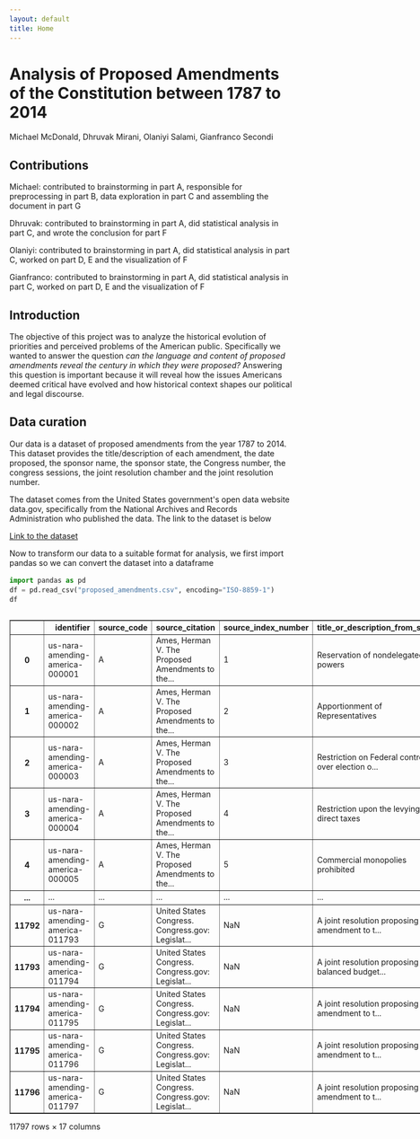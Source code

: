 ```yaml
---
layout: default
title: Home
---
```


# Analysis of Proposed Amendments of the Constitution between 1787 to 2014
Michael McDonald, Dhruvak Mirani, Olaniyi Salami, Gianfranco Secondi


## Contributions
Michael: contributed to brainstorming in part A, responsible for preprocessing in part B, data exploration in part C and assembling the document in part G

Dhruvak: contributed to brainstorming in part A, did statistical analysis in part C, and wrote the conclusion for part F

Olaniyi: contributed to brainstorming in part A, did statistical analysis in part C, worked on part D, E and the visualization of F

Gianfranco: contributed to brainstorming in part A, did statistical analysis in part C, worked on part D, E and the visualization of F



## Introduction

The objective of this project was to analyze the historical evolution of priorities and perceived problems of the American public. Specifically we wanted to answer the question _can the language and content of proposed amendments reveal the century in which they were proposed?_ Answering this question is important because it will reveal how the issues Americans deemed critical have evolved and how historical context shapes our political and legal discourse.

## Data curation

Our data is a dataset of proposed amendments from the year 1787 to 2014. This dataset provides the title/description of each amendment, the date proposed, the sponsor name, the sponsor state, the Congress number, the congress sessions, the joint resolution chamber and the joint resolution number. 

The dataset comes from the United States government's open data website data.gov, specifically from the National Archives and Records Administration who published the data. The link to the dataset is below

[Link to the dataset](https://catalog.data.gov/dataset/amending-america-proposed-amendments-to-the-united-states-constitution-1787-to-2014)


Now to transform our data to a suitable format for analysis, we first import pandas so we can convert the dataset into a dataframe

```python
import pandas as pd
df = pd.read_csv("proposed_amendments.csv", encoding="ISO-8859-1")
df
```
 <div id="df-c058efc0-f450-421e-ad28-112b02644e44" class="colab-df-container">
    <div>
<style scoped>
    .dataframe tbody tr th:only-of-type {
        vertical-align: middle;
    }

    .dataframe tbody tr th {
        vertical-align: top;
    }

    .dataframe thead th {
        text-align: right;
    }
</style>
<table border="1" class="dataframe">
  <thead>
    <tr style="text-align: right;">
      <th></th>
      <th>identifier</th>
      <th>source_code</th>
      <th>source_citation</th>
      <th>source_index_number</th>
      <th>title_or_description_from_source</th>
      <th>date_approximation</th>
      <th>year</th>
      <th>month</th>
      <th>day</th>
      <th>congress</th>
      <th>congressional_session</th>
      <th>joint_resolution_chamber</th>
      <th>joint_resolution_number</th>
      <th>sponsor_name</th>
      <th>sponsor_state_or_territory</th>
      <th>committee_of_referral</th>
      <th>last_modified</th>
    </tr>
  </thead>
  <tbody>
    <tr>
      <th>0</th>
      <td>us-nara-amending-america-000001</td>
      <td>A</td>
      <td>Ames, Herman V. The Proposed Amendments to the...</td>
      <td>1</td>
      <td>Reservation of nondelegated powers</td>
      <td>circa</td>
      <td>1788.0</td>
      <td>NaN</td>
      <td>NaN</td>
      <td>NaN</td>
      <td>NaN</td>
      <td>NaN</td>
      <td>NaN</td>
      <td>NaN</td>
      <td>NaN</td>
      <td>NaN</td>
      <td>2016-02-25T17:29:59.732-05:00</td>
    </tr>
    <tr>
      <th>1</th>
      <td>us-nara-amending-america-000002</td>
      <td>A</td>
      <td>Ames, Herman V. The Proposed Amendments to the...</td>
      <td>2</td>
      <td>Apportionment of Representatives</td>
      <td>circa</td>
      <td>1788.0</td>
      <td>NaN</td>
      <td>NaN</td>
      <td>NaN</td>
      <td>NaN</td>
      <td>NaN</td>
      <td>NaN</td>
      <td>NaN</td>
      <td>NaN</td>
      <td>NaN</td>
      <td>2016-02-25T17:29:59.732-05:00</td>
    </tr>
    <tr>
      <th>2</th>
      <td>us-nara-amending-america-000003</td>
      <td>A</td>
      <td>Ames, Herman V. The Proposed Amendments to the...</td>
      <td>3</td>
      <td>Restriction on Federal control over election o...</td>
      <td>circa</td>
      <td>1788.0</td>
      <td>NaN</td>
      <td>NaN</td>
      <td>NaN</td>
      <td>NaN</td>
      <td>NaN</td>
      <td>NaN</td>
      <td>NaN</td>
      <td>NaN</td>
      <td>NaN</td>
      <td>2016-02-25T17:29:59.732-05:00</td>
    </tr>
    <tr>
      <th>3</th>
      <td>us-nara-amending-america-000004</td>
      <td>A</td>
      <td>Ames, Herman V. The Proposed Amendments to the...</td>
      <td>4</td>
      <td>Restriction upon the levying of direct taxes</td>
      <td>circa</td>
      <td>1788.0</td>
      <td>NaN</td>
      <td>NaN</td>
      <td>NaN</td>
      <td>NaN</td>
      <td>NaN</td>
      <td>NaN</td>
      <td>NaN</td>
      <td>NaN</td>
      <td>NaN</td>
      <td>2016-02-25T17:29:59.732-05:00</td>
    </tr>
    <tr>
      <th>4</th>
      <td>us-nara-amending-america-000005</td>
      <td>A</td>
      <td>Ames, Herman V. The Proposed Amendments to the...</td>
      <td>5</td>
      <td>Commercial monopolies prohibited</td>
      <td>circa</td>
      <td>1788.0</td>
      <td>NaN</td>
      <td>NaN</td>
      <td>NaN</td>
      <td>NaN</td>
      <td>NaN</td>
      <td>NaN</td>
      <td>NaN</td>
      <td>NaN</td>
      <td>NaN</td>
      <td>2016-02-25T17:29:59.732-05:00</td>
    </tr>
    <tr>
      <th>...</th>
      <td>...</td>
      <td>...</td>
      <td>...</td>
      <td>...</td>
      <td>...</td>
      <td>...</td>
      <td>...</td>
      <td>...</td>
      <td>...</td>
      <td>...</td>
      <td>...</td>
      <td>...</td>
      <td>...</td>
      <td>...</td>
      <td>...</td>
      <td>...</td>
      <td>...</td>
    </tr>
    <tr>
      <th>11792</th>
      <td>us-nara-amending-america-011793</td>
      <td>G</td>
      <td>United States Congress. Congress.gov: Legislat...</td>
      <td>NaN</td>
      <td>A joint resolution proposing an amendment to t...</td>
      <td>NaN</td>
      <td>2013.0</td>
      <td>6.0</td>
      <td>18.0</td>
      <td>113.0</td>
      <td>NaN</td>
      <td>Senate Joint Resolution</td>
      <td>19.0</td>
      <td>Udall, Tom</td>
      <td>New Mexico</td>
      <td>Judiciary</td>
      <td>2016-02-25T17:29:59.732-05:00</td>
    </tr>
    <tr>
      <th>11793</th>
      <td>us-nara-amending-america-011794</td>
      <td>G</td>
      <td>United States Congress. Congress.gov: Legislat...</td>
      <td>NaN</td>
      <td>A joint resolution proposing a balanced budget...</td>
      <td>NaN</td>
      <td>2013.0</td>
      <td>7.0</td>
      <td>11.0</td>
      <td>113.0</td>
      <td>NaN</td>
      <td>Senate Joint Resolution</td>
      <td>20.0</td>
      <td>Udall, Tom</td>
      <td>New Mexico</td>
      <td>Judiciary</td>
      <td>2016-02-25T17:29:59.732-05:00</td>
    </tr>
    <tr>
      <th>11794</th>
      <td>us-nara-amending-america-011795</td>
      <td>G</td>
      <td>United States Congress. Congress.gov: Legislat...</td>
      <td>NaN</td>
      <td>A joint resolution proposing an amendment to t...</td>
      <td>NaN</td>
      <td>2013.0</td>
      <td>10.0</td>
      <td>11.0</td>
      <td>113.0</td>
      <td>NaN</td>
      <td>Senate Joint Resolution</td>
      <td>25.0</td>
      <td>Paul, Rand</td>
      <td>Kentucky</td>
      <td>Judiciary</td>
      <td>2016-02-25T17:29:59.732-05:00</td>
    </tr>
    <tr>
      <th>11795</th>
      <td>us-nara-amending-america-011796</td>
      <td>G</td>
      <td>United States Congress. Congress.gov: Legislat...</td>
      <td>NaN</td>
      <td>A joint resolution proposing an amendment to t...</td>
      <td>NaN</td>
      <td>2014.0</td>
      <td>3.0</td>
      <td>13.0</td>
      <td>113.0</td>
      <td>NaN</td>
      <td>Senate Joint Resolution</td>
      <td>34.0</td>
      <td>Enzi, Michael</td>
      <td>Wyoming</td>
      <td>Judiciary</td>
      <td>2016-02-25T17:29:59.732-05:00</td>
    </tr>
    <tr>
      <th>11796</th>
      <td>us-nara-amending-america-011797</td>
      <td>G</td>
      <td>United States Congress. Congress.gov: Legislat...</td>
      <td>NaN</td>
      <td>A joint resolution proposing an amendment to t...</td>
      <td>NaN</td>
      <td>2014.0</td>
      <td>6.0</td>
      <td>4.0</td>
      <td>113.0</td>
      <td>NaN</td>
      <td>Senate Joint Resolution</td>
      <td>37.0</td>
      <td>Graham, Lindsey</td>
      <td>South Carolina</td>
      <td>Judiciary</td>
      <td>2016-02-25T17:29:59.732-05:00</td>
    </tr>
  </tbody>
</table>
<p>11797 rows × 17 columns</p>
</div>
    <div class="colab-df-buttons">

  <div class="colab-df-container">
    <button class="colab-df-convert" onclick="convertToInteractive('df-c058efc0-f450-421e-ad28-112b02644e44')"
            title="Convert this dataframe to an interactive table."
            style="display:none;">

  <svg xmlns="http://www.w3.org/2000/svg" height="24px" viewBox="0 -960 960 960">
    <path d="M120-120v-720h720v720H120Zm60-500h600v-160H180v160Zm220 220h160v-160H400v160Zm0 220h160v-160H400v160ZM180-400h160v-160H180v160Zm440 0h160v-160H620v160ZM180-180h160v-160H180v160Zm440 0h160v-160H620v160Z"/>
  </svg>
    </button>

  <style>
    .colab-df-container {
      display:flex;
      gap: 12px;
    }

    .colab-df-convert {
      background-color: #E8F0FE;
      border: none;
      border-radius: 50%;
      cursor: pointer;
      display: none;
      fill: #1967D2;
      height: 32px;
      padding: 0 0 0 0;
      width: 32px;
    }

    .colab-df-convert:hover {
      background-color: #E2EBFA;
      box-shadow: 0px 1px 2px rgba(60, 64, 67, 0.3), 0px 1px 3px 1px rgba(60, 64, 67, 0.15);
      fill: #174EA6;
    }

    .colab-df-buttons div {
      margin-bottom: 4px;
    }

    [theme=dark] .colab-df-convert {
      background-color: #3B4455;
      fill: #D2E3FC;
    }

    [theme=dark] .colab-df-convert:hover {
      background-color: #434B5C;
      box-shadow: 0px 1px 3px 1px rgba(0, 0, 0, 0.15);
      filter: drop-shadow(0px 1px 2px rgba(0, 0, 0, 0.3));
      fill: #FFFFFF;
    }
  </style>

    <script>
      const buttonEl =
        document.querySelector('#df-c058efc0-f450-421e-ad28-112b02644e44 button.colab-df-convert');
      buttonEl.style.display =
        google.colab.kernel.accessAllowed ? 'block' : 'none';

      async function convertToInteractive(key) {
        const element = document.querySelector('#df-c058efc0-f450-421e-ad28-112b02644e44');
        const dataTable =
          await google.colab.kernel.invokeFunction('convertToInteractive',
                                                    [key], {});
        if (!dataTable) return;

        const docLinkHtml = 'Like what you see? Visit the ' +
          '<a target="_blank" href=https://colab.research.google.com/notebooks/data_table.ipynb>data table notebook</a>'
          + ' to learn more about interactive tables.';
        element.innerHTML = '';
        dataTable['output_type'] = 'display_data';
        await google.colab.output.renderOutput(dataTable, element);
        const docLink = document.createElement('div');
        docLink.innerHTML = docLinkHtml;
        element.appendChild(docLink);
      }
    </script>
  </div>


<div id="df-a9999aff-3d2b-4f90-a36d-ca2d42d9beec">
  <button class="colab-df-quickchart" onclick="quickchart('df-a9999aff-3d2b-4f90-a36d-ca2d42d9beec')"
            title="Suggest charts"
            style="display:none;">

<svg xmlns="http://www.w3.org/2000/svg" height="24px"viewBox="0 0 24 24"
     width="24px">
    <g>
        <path d="M19 3H5c-1.1 0-2 .9-2 2v14c0 1.1.9 2 2 2h14c1.1 0 2-.9 2-2V5c0-1.1-.9-2-2-2zM9 17H7v-7h2v7zm4 0h-2V7h2v10zm4 0h-2v-4h2v4z"/>
    </g>
</svg>
  </button>

<style>
  .colab-df-quickchart {
      --bg-color: #E8F0FE;
      --fill-color: #1967D2;
      --hover-bg-color: #E2EBFA;
      --hover-fill-color: #174EA6;
      --disabled-fill-color: #AAA;
      --disabled-bg-color: #DDD;
  }

  [theme=dark] .colab-df-quickchart {
      --bg-color: #3B4455;
      --fill-color: #D2E3FC;
      --hover-bg-color: #434B5C;
      --hover-fill-color: #FFFFFF;
      --disabled-bg-color: #3B4455;
      --disabled-fill-color: #666;
  }

  .colab-df-quickchart {
    background-color: var(--bg-color);
    border: none;
    border-radius: 50%;
    cursor: pointer;
    display: none;
    fill: var(--fill-color);
    height: 32px;
    padding: 0;
    width: 32px;
  }

  .colab-df-quickchart:hover {
    background-color: var(--hover-bg-color);
    box-shadow: 0 1px 2px rgba(60, 64, 67, 0.3), 0 1px 3px 1px rgba(60, 64, 67, 0.15);
    fill: var(--button-hover-fill-color);
  }

  .colab-df-quickchart-complete:disabled,
  .colab-df-quickchart-complete:disabled:hover {
    background-color: var(--disabled-bg-color);
    fill: var(--disabled-fill-color);
    box-shadow: none;
  }

  .colab-df-spinner {
    border: 2px solid var(--fill-color);
    border-color: transparent;
    border-bottom-color: var(--fill-color);
    animation:
      spin 1s steps(1) infinite;
  }

  @keyframes spin {
    0% {
      border-color: transparent;
      border-bottom-color: var(--fill-color);
      border-left-color: var(--fill-color);
    }
    20% {
      border-color: transparent;
      border-left-color: var(--fill-color);
      border-top-color: var(--fill-color);
    }
    30% {
      border-color: transparent;
      border-left-color: var(--fill-color);
      border-top-color: var(--fill-color);
      border-right-color: var(--fill-color);
    }
    40% {
      border-color: transparent;
      border-right-color: var(--fill-color);
      border-top-color: var(--fill-color);
    }
    60% {
      border-color: transparent;
      border-right-color: var(--fill-color);
    }
    80% {
      border-color: transparent;
      border-right-color: var(--fill-color);
      border-bottom-color: var(--fill-color);
    }
    90% {
      border-color: transparent;
      border-bottom-color: var(--fill-color);
    }
  }
</style>

  <script>
    async function quickchart(key) {
      const quickchartButtonEl =
        document.querySelector('#' + key + ' button');
      quickchartButtonEl.disabled = true;  // To prevent multiple clicks.
      quickchartButtonEl.classList.add('colab-df-spinner');
      try {
        const charts = await google.colab.kernel.invokeFunction(
            'suggestCharts', [key], {});
      } catch (error) {
        console.error('Error during call to suggestCharts:', error);
      }
      quickchartButtonEl.classList.remove('colab-df-spinner');
      quickchartButtonEl.classList.add('colab-df-quickchart-complete');
    }
    (() => {
      let quickchartButtonEl =
        document.querySelector('#df-a9999aff-3d2b-4f90-a36d-ca2d42d9beec button');
      quickchartButtonEl.style.display =
        google.colab.kernel.accessAllowed ? 'block' : 'none';
    })();
  </script>
</div>

  <div id="id_b7cc7d7e-9cc2-4851-b5fd-dce7d2c4c7fd">
    <style>
      .colab-df-generate {
        background-color: #E8F0FE;
        border: none;
        border-radius: 50%;
        cursor: pointer;
        display: none;
        fill: #1967D2;
        height: 32px;
        padding: 0 0 0 0;
        width: 32px;
      }

      .colab-df-generate:hover {
        background-color: #E2EBFA;
        box-shadow: 0px 1px 2px rgba(60, 64, 67, 0.3), 0px 1px 3px 1px rgba(60, 64, 67, 0.15);
        fill: #174EA6;
      }

      [theme=dark] .colab-df-generate {
        background-color: #3B4455;
        fill: #D2E3FC;
      }

      [theme=dark] .colab-df-generate:hover {
        background-color: #434B5C;
        box-shadow: 0px 1px 3px 1px rgba(0, 0, 0, 0.15);
        filter: drop-shadow(0px 1px 2px rgba(0, 0, 0, 0.3));
        fill: #FFFFFF;
      }
    </style>
    <button class="colab-df-generate" onclick="generateWithVariable('df')"
            title="Generate code using this dataframe."
            style="display:none;">

  <svg xmlns="http://www.w3.org/2000/svg" height="24px"viewBox="0 0 24 24"
       width="24px">
    <path d="M7,19H8.4L18.45,9,17,7.55,7,17.6ZM5,21V16.75L18.45,3.32a2,2,0,0,1,2.83,0l1.4,1.43a1.91,1.91,0,0,1,.58,1.4,1.91,1.91,0,0,1-.58,1.4L9.25,21ZM18.45,9,17,7.55Zm-12,3A5.31,5.31,0,0,0,4.9,8.1,5.31,5.31,0,0,0,1,6.5,5.31,5.31,0,0,0,4.9,4.9,5.31,5.31,0,0,0,6.5,1,5.31,5.31,0,0,0,8.1,4.9,5.31,5.31,0,0,0,12,6.5,5.46,5.46,0,0,0,6.5,12Z"/>
  </svg>
    </button>
    <script>
      (() => {
      const buttonEl =
        document.querySelector('#id_b7cc7d7e-9cc2-4851-b5fd-dce7d2c4c7fd button.colab-df-generate');
      buttonEl.style.display =
        google.colab.kernel.accessAllowed ? 'block' : 'none';

      buttonEl.onclick = () => {
        google.colab.notebook.generateWithVariable('df');
      }
      })();
    </script>
  </div>

    </div>
  </div>

Now as shown above there are a few rows that contain information on the dataset source that would not be helpful for our analysis. So we drop these columns to only have relevant information

```python
# Drop the "last edited" column
df = df.drop(df.columns[-1], axis=1)
# Drop the 'committee of referral' column since most of the values are missing and we won't be analyzing that
# also dropped source code, citation, and index number because they dont relate to the actual amendment data
df = df.drop(['committee_of_referral', 'source_code', 'source_citation', 'source_index_number'], axis=1)

df.head(5)
```





  <div id="df-902386e2-2dd7-4eb8-8c96-688335d88857" class="colab-df-container">
    <div>
<style scoped>
    .dataframe tbody tr th:only-of-type {
        vertical-align: middle;
    }

    .dataframe tbody tr th {
        vertical-align: top;
    }

    .dataframe thead th {
        text-align: right;
    }
</style>
<table border="1" class="dataframe">
  <thead>
    <tr style="text-align: right;">
      <th></th>
      <th>identifier</th>
      <th>title_or_description_from_source</th>
      <th>date_approximation</th>
      <th>year</th>
      <th>month</th>
      <th>day</th>
      <th>congress</th>
      <th>congressional_session</th>
      <th>joint_resolution_chamber</th>
      <th>joint_resolution_number</th>
      <th>sponsor_name</th>
      <th>sponsor_state_or_territory</th>
    </tr>
  </thead>
  <tbody>
    <tr>
      <th>0</th>
      <td>us-nara-amending-america-000001</td>
      <td>Reservation of nondelegated powers</td>
      <td>circa</td>
      <td>1788.0</td>
      <td>NaN</td>
      <td>NaN</td>
      <td>NaN</td>
      <td>NaN</td>
      <td>NaN</td>
      <td>NaN</td>
      <td>NaN</td>
      <td>NaN</td>
    </tr>
    <tr>
      <th>1</th>
      <td>us-nara-amending-america-000002</td>
      <td>Apportionment of Representatives</td>
      <td>circa</td>
      <td>1788.0</td>
      <td>NaN</td>
      <td>NaN</td>
      <td>NaN</td>
      <td>NaN</td>
      <td>NaN</td>
      <td>NaN</td>
      <td>NaN</td>
      <td>NaN</td>
    </tr>
    <tr>
      <th>2</th>
      <td>us-nara-amending-america-000003</td>
      <td>Restriction on Federal control over election o...</td>
      <td>circa</td>
      <td>1788.0</td>
      <td>NaN</td>
      <td>NaN</td>
      <td>NaN</td>
      <td>NaN</td>
      <td>NaN</td>
      <td>NaN</td>
      <td>NaN</td>
      <td>NaN</td>
    </tr>
    <tr>
      <th>3</th>
      <td>us-nara-amending-america-000004</td>
      <td>Restriction upon the levying of direct taxes</td>
      <td>circa</td>
      <td>1788.0</td>
      <td>NaN</td>
      <td>NaN</td>
      <td>NaN</td>
      <td>NaN</td>
      <td>NaN</td>
      <td>NaN</td>
      <td>NaN</td>
      <td>NaN</td>
    </tr>
    <tr>
      <th>4</th>
      <td>us-nara-amending-america-000005</td>
      <td>Commercial monopolies prohibited</td>
      <td>circa</td>
      <td>1788.0</td>
      <td>NaN</td>
      <td>NaN</td>
      <td>NaN</td>
      <td>NaN</td>
      <td>NaN</td>
      <td>NaN</td>
      <td>NaN</td>
      <td>NaN</td>
    </tr>
  </tbody>
</table>
</div>
    <div class="colab-df-buttons">

  <div class="colab-df-container">
    <button class="colab-df-convert" onclick="convertToInteractive('df-902386e2-2dd7-4eb8-8c96-688335d88857')"
            title="Convert this dataframe to an interactive table."
            style="display:none;">

  <svg xmlns="http://www.w3.org/2000/svg" height="24px" viewBox="0 -960 960 960">
    <path d="M120-120v-720h720v720H120Zm60-500h600v-160H180v160Zm220 220h160v-160H400v160Zm0 220h160v-160H400v160ZM180-400h160v-160H180v160Zm440 0h160v-160H620v160ZM180-180h160v-160H180v160Zm440 0h160v-160H620v160Z"/>
  </svg>
    </button>

  <style>
    .colab-df-container {
      display:flex;
      gap: 12px;
    }

    .colab-df-convert {
      background-color: #E8F0FE;
      border: none;
      border-radius: 50%;
      cursor: pointer;
      display: none;
      fill: #1967D2;
      height: 32px;
      padding: 0 0 0 0;
      width: 32px;
    }

    .colab-df-convert:hover {
      background-color: #E2EBFA;
      box-shadow: 0px 1px 2px rgba(60, 64, 67, 0.3), 0px 1px 3px 1px rgba(60, 64, 67, 0.15);
      fill: #174EA6;
    }

    .colab-df-buttons div {
      margin-bottom: 4px;
    }

    [theme=dark] .colab-df-convert {
      background-color: #3B4455;
      fill: #D2E3FC;
    }

    [theme=dark] .colab-df-convert:hover {
      background-color: #434B5C;
      box-shadow: 0px 1px 3px 1px rgba(0, 0, 0, 0.15);
      filter: drop-shadow(0px 1px 2px rgba(0, 0, 0, 0.3));
      fill: #FFFFFF;
    }
  </style>

    <script>
      const buttonEl =
        document.querySelector('#df-902386e2-2dd7-4eb8-8c96-688335d88857 button.colab-df-convert');
      buttonEl.style.display =
        google.colab.kernel.accessAllowed ? 'block' : 'none';

      async function convertToInteractive(key) {
        const element = document.querySelector('#df-902386e2-2dd7-4eb8-8c96-688335d88857');
        const dataTable =
          await google.colab.kernel.invokeFunction('convertToInteractive',
                                                    [key], {});
        if (!dataTable) return;

        const docLinkHtml = 'Like what you see? Visit the ' +
          '<a target="_blank" href=https://colab.research.google.com/notebooks/data_table.ipynb>data table notebook</a>'
          + ' to learn more about interactive tables.';
        element.innerHTML = '';
        dataTable['output_type'] = 'display_data';
        await google.colab.output.renderOutput(dataTable, element);
        const docLink = document.createElement('div');
        docLink.innerHTML = docLinkHtml;
        element.appendChild(docLink);
      }
    </script>
  </div>


<div id="df-70256812-bc82-4cbb-8b81-b4c797f5186c">
  <button class="colab-df-quickchart" onclick="quickchart('df-70256812-bc82-4cbb-8b81-b4c797f5186c')"
            title="Suggest charts"
            style="display:none;">

<svg xmlns="http://www.w3.org/2000/svg" height="24px"viewBox="0 0 24 24"
     width="24px">
    <g>
        <path d="M19 3H5c-1.1 0-2 .9-2 2v14c0 1.1.9 2 2 2h14c1.1 0 2-.9 2-2V5c0-1.1-.9-2-2-2zM9 17H7v-7h2v7zm4 0h-2V7h2v10zm4 0h-2v-4h2v4z"/>
    </g>
</svg>
  </button>

<style>
  .colab-df-quickchart {
      --bg-color: #E8F0FE;
      --fill-color: #1967D2;
      --hover-bg-color: #E2EBFA;
      --hover-fill-color: #174EA6;
      --disabled-fill-color: #AAA;
      --disabled-bg-color: #DDD;
  }

  [theme=dark] .colab-df-quickchart {
      --bg-color: #3B4455;
      --fill-color: #D2E3FC;
      --hover-bg-color: #434B5C;
      --hover-fill-color: #FFFFFF;
      --disabled-bg-color: #3B4455;
      --disabled-fill-color: #666;
  }

  .colab-df-quickchart {
    background-color: var(--bg-color);
    border: none;
    border-radius: 50%;
    cursor: pointer;
    display: none;
    fill: var(--fill-color);
    height: 32px;
    padding: 0;
    width: 32px;
  }

  .colab-df-quickchart:hover {
    background-color: var(--hover-bg-color);
    box-shadow: 0 1px 2px rgba(60, 64, 67, 0.3), 0 1px 3px 1px rgba(60, 64, 67, 0.15);
    fill: var(--button-hover-fill-color);
  }

  .colab-df-quickchart-complete:disabled,
  .colab-df-quickchart-complete:disabled:hover {
    background-color: var(--disabled-bg-color);
    fill: var(--disabled-fill-color);
    box-shadow: none;
  }

  .colab-df-spinner {
    border: 2px solid var(--fill-color);
    border-color: transparent;
    border-bottom-color: var(--fill-color);
    animation:
      spin 1s steps(1) infinite;
  }

  @keyframes spin {
    0% {
      border-color: transparent;
      border-bottom-color: var(--fill-color);
      border-left-color: var(--fill-color);
    }
    20% {
      border-color: transparent;
      border-left-color: var(--fill-color);
      border-top-color: var(--fill-color);
    }
    30% {
      border-color: transparent;
      border-left-color: var(--fill-color);
      border-top-color: var(--fill-color);
      border-right-color: var(--fill-color);
    }
    40% {
      border-color: transparent;
      border-right-color: var(--fill-color);
      border-top-color: var(--fill-color);
    }
    60% {
      border-color: transparent;
      border-right-color: var(--fill-color);
    }
    80% {
      border-color: transparent;
      border-right-color: var(--fill-color);
      border-bottom-color: var(--fill-color);
    }
    90% {
      border-color: transparent;
      border-bottom-color: var(--fill-color);
    }
  }
</style>

  <script>
    async function quickchart(key) {
      const quickchartButtonEl =
        document.querySelector('#' + key + ' button');
      quickchartButtonEl.disabled = true;  // To prevent multiple clicks.
      quickchartButtonEl.classList.add('colab-df-spinner');
      try {
        const charts = await google.colab.kernel.invokeFunction(
            'suggestCharts', [key], {});
      } catch (error) {
        console.error('Error during call to suggestCharts:', error);
      }
      quickchartButtonEl.classList.remove('colab-df-spinner');
      quickchartButtonEl.classList.add('colab-df-quickchart-complete');
    }
    (() => {
      let quickchartButtonEl =
        document.querySelector('#df-70256812-bc82-4cbb-8b81-b4c797f5186c button');
      quickchartButtonEl.style.display =
        google.colab.kernel.accessAllowed ? 'block' : 'none';
    })();
  </script>
</div>

    </div>
  </div>


And with that the dataset is now ready for analysis!

## Exploratory Data Analysis

```python
#total number of null values per feature
df.isnull().sum()
```

<div>
<style scoped>
    .dataframe tbody tr th:only-of-type {
        vertical-align: middle;
    }

    .dataframe tbody tr th {
        vertical-align: top;
    }

    .dataframe thead th {
        text-align: right;
    }
</style>
<table border="1" class="dataframe">
  <thead>
    <tr style="text-align: right;">
      <th></th>
      <th>0</th>
    </tr>
  </thead>
  <tbody>
    <tr>
      <th>identifier</th>
      <td>0</td>
    </tr>
    <tr>
      <th>source_code</th>
      <td>30</td>
    </tr>
    <tr>
      <th>source_citation</th>
      <td>30</td>
    </tr>
    <tr>
      <th>source_index_number</th>
      <td>1143</td>
    </tr>
    <tr>
      <th>title_or_description_from_source</th>
      <td>3</td>
    </tr>
    <tr>
      <th>date_approximation</th>
      <td>11134</td>
    </tr>
    <tr>
      <th>year</th>
      <td>5</td>
    </tr>
    <tr>
      <th>month</th>
      <td>678</td>
    </tr>
    <tr>
      <th>day</th>
      <td>678</td>
    </tr>
    <tr>
      <th>congress</th>
      <td>873</td>
    </tr>
    <tr>
      <th>congressional_session</th>
      <td>9388</td>
    </tr>
    <tr>
      <th>joint_resolution_chamber</th>
      <td>1964</td>
    </tr>
    <tr>
      <th>joint_resolution_number</th>
      <td>1965</td>
    </tr>
    <tr>
      <th>sponsor_name</th>
      <td>832</td>
    </tr>
    <tr>
      <th>sponsor_state_or_territory</th>
      <td>901</td>
    </tr>
    <tr>
      <th>committee_of_referral</th>
      <td>7894</td>
    </tr>
    <tr>
      <th>last_modified</th>
      <td>0</td>
    </tr>
  </tbody>
</table>
</div><br><label><b>dtype:</b> int64</label>

```python
# total number of samples
df.shape[0]
```




    11797

```python
#notes/observations

# 1. there seems to be a correlation between century and missing data. In amendments from the 1700's they're missing a lot of data from most categories
# 2. equal rights seems to be a hot topic for proposed amendments. out of almost 12k amendments over 1000 involve equal rights
print(df['title_or_description_from_source'].str.contains("equal rights", case=False, na=False).sum())
# 3. similarly almost 1500 of the 12k or so proposed amendments involve congress's powers/abilities, which is a hot topic for Americans
print(df['title_or_description_from_source'].str.contains("congress", case=False, na=False).sum())
```

    1135
    1440


### FIRST STATISTICAL METHOD

This section will do an Anova test.

Assume α=0.05.

H0: The century the US is in does not have an impact on the amendments proposed.

H1: The century the US is in does have an impact on the amendments proposed.




```python
# Create the new column and assign an entry for each row based on centuries.
df["century"] = "unknown"
for index,row in df.iterrows():
  if df.loc[index, "year"] >= 1783 and df.loc[index, "year"] <= 1799:
    df.loc[index,"century"] = "18th century"
  elif df.loc[index, "year"] >= 1800 and df.loc[index, "year"] <= 1899:
    df.loc[index,"century"] = "19th century"
  elif df.loc[index, "year"] >= 1900 and df.loc[index, "year"] <= 1999:
    df.loc[index,"century"] = "20th century"
  else:
    df.loc[index, "century"] = "21st century"

# Filter columns based on their centuries.
df_18th = df[df["century"] == "18th century"]
df_19th = df[df["century"] == "19th century"]
df_20th = df[df["century"] == "20th century"]
df_21st = df[df["century"] ==  "21st century"]
print(df_18th)
print(df_19th)
print(df_20th)
print(df_21st)
```

                              identifier  \
    0    us-nara-amending-america-000001   
    1    us-nara-amending-america-000002   
    2    us-nara-amending-america-000003   
    3    us-nara-amending-america-000004   
    4    us-nara-amending-america-000005   
    ..                               ...   
    340  us-nara-amending-america-000341   
    341  us-nara-amending-america-000342   
    342  us-nara-amending-america-000343   
    343  us-nara-amending-america-000344   
    344  us-nara-amending-america-000345   
    
                          title_or_description_from_source date_approximation  \
    0                   Reservation of nondelegated powers              circa   
    1                     Apportionment of Representatives              circa   
    2    Restriction on Federal control over election o...              circa   
    3         Restriction upon the levying of direct taxes              circa   
    4                     Commercial monopolies prohibited              circa   
    ..                                                 ...                ...   
    340           Qualifications necessary for eligibility              circa   
    341           Qualifications necessary for eligibility                NaN   
    342  Choice of: Electors to designate persons voted...                NaN   
    343  Choice of: Electors to designate persons voted...                NaN   
    344  Choice of: Electors to designate persons voted...                NaN   
    
           year  month   day  congress congressional_session  \
    0    1788.0    NaN   NaN       NaN                   NaN   
    1    1788.0    NaN   NaN       NaN                   NaN   
    2    1788.0    NaN   NaN       NaN                   NaN   
    3    1788.0    NaN   NaN       NaN                   NaN   
    4    1788.0    NaN   NaN       NaN                   NaN   
    ..      ...    ...   ...       ...                   ...   
    340  1798.0    NaN   NaN       NaN                   NaN   
    341  1789.0   10.0   2.0       NaN                   NaN   
    342  1799.0    2.0  16.0       5.0                     3   
    343  1799.0    2.0  28.0       NaN                   NaN   
    344  1799.0    NaN   NaN       NaN                   NaN   
    
        joint_resolution_chamber  joint_resolution_number sponsor_name  \
    0                        NaN                      NaN          NaN   
    1                        NaN                      NaN          NaN   
    2                        NaN                      NaN          NaN   
    3                        NaN                      NaN          NaN   
    4                        NaN                      NaN          NaN   
    ..                       ...                      ...          ...   
    340                      NaN                      NaN          NaN   
    341                      NaN                      NaN          NaN   
    342                      NaN                      NaN       Foster   
    343                      NaN                      NaN          NaN   
    344                      NaN                      NaN          NaN   
    
        sponsor_state_or_territory       century  
    0                          NaN  18th century  
    1                          NaN  18th century  
    2                          NaN  18th century  
    3                          NaN  18th century  
    4                          NaN  18th century  
    ..                         ...           ...  
    340                        NaN  18th century  
    341                        NaN  18th century  
    342              New Hampshire  18th century  
    343                        NaN  18th century  
    344                        NaN  18th century  
    
    [345 rows x 13 columns]
                               identifier  \
    345   us-nara-amending-america-000346   
    346   us-nara-amending-america-000347   
    347   us-nara-amending-america-000348   
    348   us-nara-amending-america-000349   
    349   us-nara-amending-america-000350   
    ...                               ...   
    2245  us-nara-amending-america-002246   
    2246  us-nara-amending-america-002247   
    2247  us-nara-amending-america-002248   
    2248  us-nara-amending-america-002249   
    2249  us-nara-amending-america-002250   
    
                           title_or_description_from_source date_approximation  \
    345        Judges restricted from holding other offices                NaN   
    346   Choice of: Electors to designate persons voted...                NaN   
    347                  Judges ineligible to other offices                NaN   
    348       Choice of: Electors to be chosen by districts                NaN   
    349           Representatives to be chosen by districts                NaN   
    ...                                                 ...                ...   
    2245                               To prohibit polygamy                NaN   
    2246                                         Income tax                NaN   
    2247                   Relative to marriage and divorce                NaN   
    2248                 Popular election of Federal judges                NaN   
    2249                               To prohibit polygamy                NaN   
    
            year  month   day  congress congressional_session  \
    345   1800.0    2.0   3.0       6.0                     1   
    346   1800.0    2.0   4.0       6.0                     1   
    347   1800.0    2.0  13.0       6.0                     1   
    348   1800.0    3.0  14.0       6.0                     1   
    349   1800.0    3.0  14.0       6.0                     1   
    ...      ...    ...   ...       ...                   ...   
    2245  1899.0   12.0  11.0      56.0                     1   
    2246  1899.0   12.0  14.0      56.0                     1   
    2247  1899.0   12.0  14.0      56.0                     1   
    2248  1899.0   12.0  20.0      56.0                     1   
    2249  1899.0   12.0  20.0      56.0                     1   
    
         joint_resolution_chamber  joint_resolution_number  sponsor_name  \
    345                       NaN                      NaN      Pinckney   
    346                       NaN                      NaN           NaN   
    347                       NaN                      NaN  Livingston\n   
    348                       NaN                      NaN      Nicholas   
    349                       NaN                      NaN      Nicholas   
    ...                       ...                      ...           ...   
    2245   House Joint Resolution                     69.0     Showalter   
    2246   House Joint Resolution                     78.0      Williams   
    2247  Senate Joint Resolution                     40.0          Kyle   
    2248  Senate Joint Resolution                     47.0        Butler   
    2249   House Joint Resolution                     93.0      Shafroth   
    
         sponsor_state_or_territory       century  
    345              South Carolina  19th century  
    346                         NaN  19th century  
    347                    New York  19th century  
    348                    Virginia  19th century  
    349                    Virginia  19th century  
    ...                         ...           ...  
    2245               Pennsylvania  19th century  
    2246                Mississippi  19th century  
    2247               South Dakota  19th century  
    2248             North Carolina  19th century  
    2249                   Colorado  19th century  
    
    [1899 rows x 13 columns]
                                identifier  \
    2074   us-nara-amending-america-002075   
    2250   us-nara-amending-america-002251   
    2251   us-nara-amending-america-002252   
    2252   us-nara-amending-america-002253   
    2253   us-nara-amending-america-002254   
    ...                                ...   
    11260  us-nara-amending-america-011261   
    11261  us-nara-amending-america-011262   
    11262  us-nara-amending-america-011263   
    11263  us-nara-amending-america-011264   
    11264  us-nara-amending-america-011265   
    
                            title_or_description_from_source date_approximation  \
    2074                        Popular election of Senators                NaN   
    2250                                          Income tax                NaN   
    2251   Prohibiting the annexation of noncontiguous te...                NaN   
    2252                                          Income tax                NaN   
    2253                      To regulate or suppress trusts                NaN   
    ...                                                  ...                ...   
    11260  A joint resolution proposing an amendment to t...                NaN   
    11261  A joint resolution proposing an amendment to t...                NaN   
    11262  A joint resolution proposing an amendment to t...                NaN   
    11263  A joint resolution proposing an amendment to t...                NaN   
    11264  A joint resolution proposing an amendment to t...                NaN   
    
             year  month   day  congress congressional_session  \
    2074   1983.0    9.0   6.0      53.0                     1   
    2250   1900.0    1.0   3.0      56.0                     1   
    2251   1900.0    1.0   3.0      56.0                     1   
    2252   1900.0    1.0   3.0      56.0                     1   
    2253   1900.0    1.0   3.0      56.0                     1   
    ...       ...    ...   ...       ...                   ...   
    11260  1999.0    3.0  17.0     106.0                   NaN   
    11261  1999.0    3.0  18.0     106.0                   NaN   
    11262  1999.0    3.0  25.0     106.0                   NaN   
    11263  1999.0    8.0   2.0     106.0                   NaN   
    11264  1999.0    8.0   5.0     106.0                   NaN   
    
          joint_resolution_chamber  joint_resolution_number        sponsor_name  \
    2074    House Joint Resolution                     13.0               Bryan   
    2250   Senate Joint Resolution                     49.0              Butler   
    2251    House Joint Resolution                     98.0              Cooney   
    2252    House Joint Resolution                     99.0           Snodgrass   
    2253    House Joint Resolution                    100.0            Bromwell   
    ...                        ...                      ...                 ...   
    11260  Senate Joint Resolution                     14.0     Hatch, Orrin G.   
    11261  Senate Joint Resolution                     15.0     Coverdell, Paul   
    11262  Senate Joint Resolution                     17.0  Shelby, Richard C.   
    11263  Senate Joint Resolution                     30.0  Kennedy, Edward M.   
    11264  Senate Joint Resolution                     31.0       Allard, Wayne   
    
          sponsor_state_or_territory       century  
    2074                    Nebraska  20th century  
    2250              North Carolina  20th century  
    2251                    Missouri  20th century  
    2252                   Tennessee  20th century  
    2253                        Ohio  20th century  
    ...                          ...           ...  
    11260                       Utah  20th century  
    11261                    Georgia  20th century  
    11262                    Alabama  20th century  
    11263              Massachusetts  20th century  
    11264                   Colorado  20th century  
    
    [9003 rows x 13 columns]
                                identifier  \
    435    us-nara-amending-america-000436   
    436    us-nara-amending-america-000437   
    437    us-nara-amending-america-000438   
    479    us-nara-amending-america-000480   
    525    us-nara-amending-america-000526   
    ...                                ...   
    11792  us-nara-amending-america-011793   
    11793  us-nara-amending-america-011794   
    11794  us-nara-amending-america-011795   
    11795  us-nara-amending-america-011796   
    11796  us-nara-amending-america-011797   
    
                            title_or_description_from_source date_approximation  \
    435                                       Tax on exports                NaN   
    436                         Internal improvements, roads                NaN   
    437                        Internal improvements, canals                NaN   
    479             Election of Representatives by districts                NaN   
    525    Congress prohibited from establishing a nation...              circa   
    ...                                                  ...                ...   
    11792  A joint resolution proposing an amendment to t...                NaN   
    11793  A joint resolution proposing a balanced budget...                NaN   
    11794  A joint resolution proposing an amendment to t...                NaN   
    11795  A joint resolution proposing an amendment to t...                NaN   
    11796  A joint resolution proposing an amendment to t...                NaN   
    
             year  month   day  congress congressional_session  \
    435       NaN    NaN   NaN       NaN                   NaN   
    436       NaN    NaN   NaN       NaN                   NaN   
    437       NaN    NaN   NaN       NaN                   NaN   
    479       NaN    NaN   NaN       NaN                   NaN   
    525       NaN    1.0   5.0      16.0                     1   
    ...       ...    ...   ...       ...                   ...   
    11792  2013.0    6.0  18.0     113.0                   NaN   
    11793  2013.0    7.0  11.0     113.0                   NaN   
    11794  2013.0   10.0  11.0     113.0                   NaN   
    11795  2014.0    3.0  13.0     113.0                   NaN   
    11796  2014.0    6.0   4.0     113.0                   NaN   
    
          joint_resolution_chamber  joint_resolution_number     sponsor_name  \
    435                        NaN                      NaN              NaN   
    436                        NaN                      NaN              NaN   
    437                        NaN                      NaN              NaN   
    479                        NaN                      NaN              NaN   
    525                        NaN                      NaN           Lowrie   
    ...                        ...                      ...              ...   
    11792  Senate Joint Resolution                     19.0       Udall, Tom   
    11793  Senate Joint Resolution                     20.0       Udall, Tom   
    11794  Senate Joint Resolution                     25.0       Paul, Rand   
    11795  Senate Joint Resolution                     34.0    Enzi, Michael   
    11796  Senate Joint Resolution                     37.0  Graham, Lindsey   
    
          sponsor_state_or_territory       century  
    435                          NaN  21st century  
    436                          NaN  21st century  
    437                          NaN  21st century  
    479                          NaN  21st century  
    525                 Pennsylvania  21st century  
    ...                          ...           ...  
    11792                 New Mexico  21st century  
    11793                 New Mexico  21st century  
    11794                   Kentucky  21st century  
    11795                    Wyoming  21st century  
    11796             South Carolina  21st century  
    
    [550 rows x 13 columns]



```python
# displaying the p-value of applying the ANOVA test. We need to gather the total amount of amendments passed for each year.
df_18th_count = df_18th["year"].value_counts()
df_19th_count = df_19th["year"].value_counts()
df_20th_count = df_20th["year"].value_counts()
df_21st_count = df_21st["year"].value_counts()



scipy.f_oneway(df_18th_count,df_19th_count,df_20th_count,df_21st_count)

```




    F_onewayResult(statistic=14.45090424771137, pvalue=1.2864530210399601e-08)



Note that the p-value from above is basically 0. Since it was mentioned that α=0.05, then we reject the null hypothesis. This is because p-value is a measure utilized to quantify the strength of evidence against the null hypothesis. In this case, since the p-value, or 0.016, is less than 0.05, then the p-value has strong enough evidence to reject the null hypothesis. In other words, the century the US is in does indeed have an impact on the amendments proposed.


```python
# Construct a dataframe for each century.

df_18th_count = pd.DataFrame(df_18th_count)
df_18th_count.columns = ["count"]
df_19th_count = pd.DataFrame(df_19th_count)
df_19th_count.columns = ["count"]
df_20th_count = pd.DataFrame(df_20th_count)
df_20th_count.columns = ["count"]
df_21st_count = pd.DataFrame(df_21st_count)
df_21st_count.columns = ["count"]

df_18th_count["century"] = "18th century"
df_19th_count["century"] = "19th century"
df_20th_count["century"] = "20th century"
df_21st_count["century"] = "21st century"


plt.title("Anova Test")
plt.xlabel('Each century of America')
plt.ylabel('Number of Amendments Proposed')


plt.boxplot([df_18th_count["count"],df_19th_count["count"],df_20th_count["count"],df_21st_count["count"]], labels=["18th century","19th century", "20th century", "21st century"])

plt.show()
```


    
![png](images/Checkpoint_3_10_0.png)
    


The datapoints you see on the graph above represent findings about the number of amendments proposed for a given century. For example, in the 20th century, there's an outlier where 600 amendments were proposed! In other words, one year in the 20th century proposed 600 amendments. In the 18th century, their outlier was 200 amendments proposed instead. Through a box and whiskers plot, you can also see the median and estimate the mean number of amendments proposed for each century. For example, the mean and median for the 18th century is rather close to 0, which can be seen isn't the case for the 20th century.

Here are separate graphs that demonstrates the distribution for each century.




```python
plt.title("Histogram of 18th century")
plt.xlabel('Number of Amendments Proposed')
plt.ylabel('Frequency of the Number of Amendments Proposed')

df_18th_count["count"].hist()


```




    <Axes: title={'center': 'Histogram of 18th century'}, xlabel='Number of Amendments Proposed', ylabel='Frequency of the Number of Amendments Proposed'>




    
![png](images/Checkpoint_3_13_1.png)
    



```python
plt.title("Histogram of 19th century")
plt.xlabel('Number of Amendments Proposed')
plt.ylabel('Frequency of the Number of Amendments Proposed')

df_19th_count["count"].hist()
```




    <Axes: title={'center': 'Histogram of 19th century'}, xlabel='Number of Amendments Proposed', ylabel='Frequency of the Number of Amendments Proposed'>




    
![png](images/Checkpoint_3_14_1.png)
    



```python

plt.title("Histogram of 20th century")
plt.xlabel('Number of Amendments Proposed')
plt.ylabel('Frequency of the Number of Amendments Proposed')
df_20th_count["count"].hist()
```




    <Axes: title={'center': 'Histogram of 20th century'}, xlabel='Number of Amendments Proposed', ylabel='Frequency of the Number of Amendments Proposed'>




    
![png](images/Checkpoint_3_15_1.png)
    



```python
plt.title("Histogram of 21st century")
plt.xlabel('Number of Amendments Proposed')
plt.ylabel('Frequency of the Number of Amendments Proposed')

df_21st_count["count"].hist()
```




    <Axes: title={'center': 'Histogram of 21st century'}, xlabel='Number of Amendments Proposed', ylabel='Frequency of the Number of Amendments Proposed'>




    
![png](images/Checkpoint_3_16_1.png)
    


Most of these graphs paint a distribution in which it is skewed to the right. This is an important observation as it means the mean is greater than the median. This reinforces observations made in the box and whiskers plot, as for example the 20th century is skewed to the right, especially due to its high outliers. Additionally, because of sheer amount of amendments proposed in the 20th century, this demonstrates that the 20th century can overshadow other centuries or have a significant influence on any overall analysis done when considering all the centuries at once.

Naturally, because we are doing an ANOVA test with multiple groups and rejected the null hypothesis, it begs the question: which groups significantly differ from one another?


```python
# Because we rejected the null hypothesis and we are dealing with more than two groups, let's do a post hoc test analysis

stat, p_eighteen_v_nineteen = scipy.f_oneway(df_18th_count["count"],df_19th_count["count"])
stat, p_eighteen_v_twenty = scipy.f_oneway(df_18th_count["count"],df_20th_count["count"])
stat, p_eighteen_v_twentyone = scipy.f_oneway(df_18th_count["count"],df_21st_count["count"])

stat, p_nineteen_v_twenty = scipy.f_oneway(df_19th_count["count"],df_20th_count["count"])
stat, p_nineteen_v_twentyone = scipy.f_oneway(df_19th_count["count"],df_21st_count["count"])


stat, p_twenty_v_twentyone= scipy.f_oneway(df_20th_count["count"],df_21st_count["count"])


list_of_comparsions = ["18 and 19","18 and 20","18 and 21","19 and 20", "19 and 21", "20 and 21"]
list_of_p_values = [p_eighteen_v_nineteen,p_eighteen_v_twenty,p_eighteen_v_twentyone,p_nineteen_v_twenty,p_nineteen_v_twentyone,p_twenty_v_twentyone]


post_anova_df = pd.DataFrame()
post_anova_df["comparisons"] = list_of_comparsions
post_anova_df["p_value"] = list_of_p_values
post_anova_df["significant difference"] = post_anova_df["p_value"] <= 0.05
post_anova_df


```





  <div id="df-8eeb6bdb-d7dd-4c6d-8dc3-fc50a6407b85" class="colab-df-container">
    <div>
<style scoped>
    .dataframe tbody tr th:only-of-type {
        vertical-align: middle;
    }

    .dataframe tbody tr th {
        vertical-align: top;
    }

    .dataframe thead th {
        text-align: right;
    }
</style>
<table border="1" class="dataframe">
  <thead>
    <tr style="text-align: right;">
      <th></th>
      <th>comparisons</th>
      <th>p_value</th>
      <th>significant difference</th>
    </tr>
  </thead>
  <tbody>
    <tr>
      <th>0</th>
      <td>18 and 19</td>
      <td>1.683100e-01</td>
      <td>False</td>
    </tr>
    <tr>
      <th>1</th>
      <td>18 and 20</td>
      <td>1.117457e-01</td>
      <td>False</td>
    </tr>
    <tr>
      <th>2</th>
      <td>18 and 21</td>
      <td>9.809253e-01</td>
      <td>False</td>
    </tr>
    <tr>
      <th>3</th>
      <td>19 and 20</td>
      <td>3.442635e-09</td>
      <td>True</td>
    </tr>
    <tr>
      <th>4</th>
      <td>19 and 21</td>
      <td>4.630885e-02</td>
      <td>True</td>
    </tr>
    <tr>
      <th>5</th>
      <td>20 and 21</td>
      <td>4.061128e-02</td>
      <td>True</td>
    </tr>
  </tbody>
</table>
</div>
    <div class="colab-df-buttons">

  <div class="colab-df-container">
    <button class="colab-df-convert" onclick="convertToInteractive('df-8eeb6bdb-d7dd-4c6d-8dc3-fc50a6407b85')"
            title="Convert this dataframe to an interactive table."
            style="display:none;">

  <svg xmlns="http://www.w3.org/2000/svg" height="24px" viewBox="0 -960 960 960">
    <path d="M120-120v-720h720v720H120Zm60-500h600v-160H180v160Zm220 220h160v-160H400v160Zm0 220h160v-160H400v160ZM180-400h160v-160H180v160Zm440 0h160v-160H620v160ZM180-180h160v-160H180v160Zm440 0h160v-160H620v160Z"/>
  </svg>
    </button>

  <style>
    .colab-df-container {
      display:flex;
      gap: 12px;
    }

    .colab-df-convert {
      background-color: #E8F0FE;
      border: none;
      border-radius: 50%;
      cursor: pointer;
      display: none;
      fill: #1967D2;
      height: 32px;
      padding: 0 0 0 0;
      width: 32px;
    }

    .colab-df-convert:hover {
      background-color: #E2EBFA;
      box-shadow: 0px 1px 2px rgba(60, 64, 67, 0.3), 0px 1px 3px 1px rgba(60, 64, 67, 0.15);
      fill: #174EA6;
    }

    .colab-df-buttons div {
      margin-bottom: 4px;
    }

    [theme=dark] .colab-df-convert {
      background-color: #3B4455;
      fill: #D2E3FC;
    }

    [theme=dark] .colab-df-convert:hover {
      background-color: #434B5C;
      box-shadow: 0px 1px 3px 1px rgba(0, 0, 0, 0.15);
      filter: drop-shadow(0px 1px 2px rgba(0, 0, 0, 0.3));
      fill: #FFFFFF;
    }
  </style>

    <script>
      const buttonEl =
        document.querySelector('#df-8eeb6bdb-d7dd-4c6d-8dc3-fc50a6407b85 button.colab-df-convert');
      buttonEl.style.display =
        google.colab.kernel.accessAllowed ? 'block' : 'none';

      async function convertToInteractive(key) {
        const element = document.querySelector('#df-8eeb6bdb-d7dd-4c6d-8dc3-fc50a6407b85');
        const dataTable =
          await google.colab.kernel.invokeFunction('convertToInteractive',
                                                    [key], {});
        if (!dataTable) return;

        const docLinkHtml = 'Like what you see? Visit the ' +
          '<a target="_blank" href=https://colab.research.google.com/notebooks/data_table.ipynb>data table notebook</a>'
          + ' to learn more about interactive tables.';
        element.innerHTML = '';
        dataTable['output_type'] = 'display_data';
        await google.colab.output.renderOutput(dataTable, element);
        const docLink = document.createElement('div');
        docLink.innerHTML = docLinkHtml;
        element.appendChild(docLink);
      }
    </script>
  </div>


<div id="df-c1366420-06b7-46c2-bfd9-0838ecf9b3bf">
  <button class="colab-df-quickchart" onclick="quickchart('df-c1366420-06b7-46c2-bfd9-0838ecf9b3bf')"
            title="Suggest charts"
            style="display:none;">

<svg xmlns="http://www.w3.org/2000/svg" height="24px"viewBox="0 0 24 24"
     width="24px">
    <g>
        <path d="M19 3H5c-1.1 0-2 .9-2 2v14c0 1.1.9 2 2 2h14c1.1 0 2-.9 2-2V5c0-1.1-.9-2-2-2zM9 17H7v-7h2v7zm4 0h-2V7h2v10zm4 0h-2v-4h2v4z"/>
    </g>
</svg>
  </button>

<style>
  .colab-df-quickchart {
      --bg-color: #E8F0FE;
      --fill-color: #1967D2;
      --hover-bg-color: #E2EBFA;
      --hover-fill-color: #174EA6;
      --disabled-fill-color: #AAA;
      --disabled-bg-color: #DDD;
  }

  [theme=dark] .colab-df-quickchart {
      --bg-color: #3B4455;
      --fill-color: #D2E3FC;
      --hover-bg-color: #434B5C;
      --hover-fill-color: #FFFFFF;
      --disabled-bg-color: #3B4455;
      --disabled-fill-color: #666;
  }

  .colab-df-quickchart {
    background-color: var(--bg-color);
    border: none;
    border-radius: 50%;
    cursor: pointer;
    display: none;
    fill: var(--fill-color);
    height: 32px;
    padding: 0;
    width: 32px;
  }

  .colab-df-quickchart:hover {
    background-color: var(--hover-bg-color);
    box-shadow: 0 1px 2px rgba(60, 64, 67, 0.3), 0 1px 3px 1px rgba(60, 64, 67, 0.15);
    fill: var(--button-hover-fill-color);
  }

  .colab-df-quickchart-complete:disabled,
  .colab-df-quickchart-complete:disabled:hover {
    background-color: var(--disabled-bg-color);
    fill: var(--disabled-fill-color);
    box-shadow: none;
  }

  .colab-df-spinner {
    border: 2px solid var(--fill-color);
    border-color: transparent;
    border-bottom-color: var(--fill-color);
    animation:
      spin 1s steps(1) infinite;
  }

  @keyframes spin {
    0% {
      border-color: transparent;
      border-bottom-color: var(--fill-color);
      border-left-color: var(--fill-color);
    }
    20% {
      border-color: transparent;
      border-left-color: var(--fill-color);
      border-top-color: var(--fill-color);
    }
    30% {
      border-color: transparent;
      border-left-color: var(--fill-color);
      border-top-color: var(--fill-color);
      border-right-color: var(--fill-color);
    }
    40% {
      border-color: transparent;
      border-right-color: var(--fill-color);
      border-top-color: var(--fill-color);
    }
    60% {
      border-color: transparent;
      border-right-color: var(--fill-color);
    }
    80% {
      border-color: transparent;
      border-right-color: var(--fill-color);
      border-bottom-color: var(--fill-color);
    }
    90% {
      border-color: transparent;
      border-bottom-color: var(--fill-color);
    }
  }
</style>

  <script>
    async function quickchart(key) {
      const quickchartButtonEl =
        document.querySelector('#' + key + ' button');
      quickchartButtonEl.disabled = true;  // To prevent multiple clicks.
      quickchartButtonEl.classList.add('colab-df-spinner');
      try {
        const charts = await google.colab.kernel.invokeFunction(
            'suggestCharts', [key], {});
      } catch (error) {
        console.error('Error during call to suggestCharts:', error);
      }
      quickchartButtonEl.classList.remove('colab-df-spinner');
      quickchartButtonEl.classList.add('colab-df-quickchart-complete');
    }
    (() => {
      let quickchartButtonEl =
        document.querySelector('#df-c1366420-06b7-46c2-bfd9-0838ecf9b3bf button');
      quickchartButtonEl.style.display =
        google.colab.kernel.accessAllowed ? 'block' : 'none';
    })();
  </script>
</div>

  <div id="id_a396e841-c3cd-420f-a652-14b64b76c30a">
    <style>
      .colab-df-generate {
        background-color: #E8F0FE;
        border: none;
        border-radius: 50%;
        cursor: pointer;
        display: none;
        fill: #1967D2;
        height: 32px;
        padding: 0 0 0 0;
        width: 32px;
      }

      .colab-df-generate:hover {
        background-color: #E2EBFA;
        box-shadow: 0px 1px 2px rgba(60, 64, 67, 0.3), 0px 1px 3px 1px rgba(60, 64, 67, 0.15);
        fill: #174EA6;
      }

      [theme=dark] .colab-df-generate {
        background-color: #3B4455;
        fill: #D2E3FC;
      }

      [theme=dark] .colab-df-generate:hover {
        background-color: #434B5C;
        box-shadow: 0px 1px 3px 1px rgba(0, 0, 0, 0.15);
        filter: drop-shadow(0px 1px 2px rgba(0, 0, 0, 0.3));
        fill: #FFFFFF;
      }
    </style>
    <button class="colab-df-generate" onclick="generateWithVariable('post_anova_df')"
            title="Generate code using this dataframe."
            style="display:none;">

  <svg xmlns="http://www.w3.org/2000/svg" height="24px"viewBox="0 0 24 24"
       width="24px">
    <path d="M7,19H8.4L18.45,9,17,7.55,7,17.6ZM5,21V16.75L18.45,3.32a2,2,0,0,1,2.83,0l1.4,1.43a1.91,1.91,0,0,1,.58,1.4,1.91,1.91,0,0,1-.58,1.4L9.25,21ZM18.45,9,17,7.55Zm-12,3A5.31,5.31,0,0,0,4.9,8.1,5.31,5.31,0,0,0,1,6.5,5.31,5.31,0,0,0,4.9,4.9,5.31,5.31,0,0,0,6.5,1,5.31,5.31,0,0,0,8.1,4.9,5.31,5.31,0,0,0,12,6.5,5.46,5.46,0,0,0,6.5,12Z"/>
  </svg>
    </button>
    <script>
      (() => {
      const buttonEl =
        document.querySelector('#id_a396e841-c3cd-420f-a652-14b64b76c30a button.colab-df-generate');
      buttonEl.style.display =
        google.colab.kernel.accessAllowed ? 'block' : 'none';

      buttonEl.onclick = () => {
        google.colab.notebook.generateWithVariable('post_anova_df');
      }
      })();
    </script>
  </div>

    </div>
  </div>




We can see above that out of all the possible combination of groups, only 19 and 20 and 19 and 21 had a significant difference. This is because their p-values were less than 0.05. The other groups had larger p-values and thus did not have a significant difference due to a lack of strong evidence to suggest otherwise.


### SECOND STATISTICAL METHOD

This section will do a z-test.

Assume α=0.05.

H₀: The mean freqeuncy of words used in a random sample of each century will be the same as the frequency overall.

Hₐ: The mean freqeuncy of words used in a random sample of each century will diverge from the frequency overall.



Defining methods, meant to count the frequencies/store them in a dictionary, and plot those dictionaries respectively.


```python
from collections import defaultdict

def word_counter(text_series):
    word_counts = defaultdict(int) #default value for any key will be 0, no need to initialize each word
    for text in text_series:
        if pd.notna(text): # checking if cell is not empty
            for word in str(text).lower().split(): # split the string into words
                word_counts[word] += 1
    return word_counts

def plot_words(curr_df, title):
  title_word_counts = word_counter(curr_df['title_or_description_from_source'])
  #print(title_word_counts) #uncomment to see the output
  remove_words = ["constitution","of", "the", "to", "and", "for", "in", "by", "a", "on", "an", "united", "states", "amendment", "or", "on", "be", "proposing", "that", "with", "any", "from", "etc", "not", "as", "which", "may"]
  for word in remove_words:
      if word in title_word_counts:
          del title_word_counts[word]
  # Sort the word counts in descending order
  sorted_word_counts = sorted(title_word_counts.items(), key=lambda item: item[1], reverse=True)

  # Select the top N words (e.g., top 20)
  top_n = 50
  top_words = sorted_word_counts[:top_n]

  # Extract words and counts for plotting
  words = [word for word, count in top_words]
  counts = [count for word, count in top_words]

  # Create the bar graph
  plt.figure(figsize=(12, 6))  # Adjust figure size as needed
  plt.bar(words, counts)
  plt.xlabel('Words')
  plt.ylabel('Frequency')
  plt.title(title + ': Top {} Most Frequent Words in Amendment Titles'.format(top_n))
  plt.xticks(rotation=45, ha='right')  # Rotate x-axis labels for better readability
  plt.tight_layout()  # Adjust layout to prevent labels from overlapping
  plt.show()
  return title_word_counts

```

This first section just shows some interesting analysis on the frequencies of words used in proposing amendments, excluding those that are extremely common such as 'the', 'to', 'of', etc.

This is done using samples as each century has significantly different number of amendments proposed so we wanted to normalize for that difference (though this does not do so for centuries where amendment titles were more verbose).


```python
counts_overall = plot_words(df.sample(n=300, random_state = 42), "Overall")
counts_18th = plot_words(df_18th.sample(n = 300, random_state = 42), "18th Century")
counts_19th = plot_words(df_19th.sample(n = 300, random_state = 42), "19th Century")
counts_20th = plot_words(df_20th.sample(n = 300, random_state = 42), "20th Century")
counts_21st = plot_words(df_21st.sample(n = 300, random_state = 42), "21st Century")
```


    
![png](images/Checkpoint_3_25_0.png)
    



    
![png](images/Checkpoint_3_25_1.png)
    



    
![png](images/Checkpoint_3_25_2.png)
    



    
![png](images/Checkpoint_3_25_3.png)
    



    
![png](images/Checkpoint_3_25_4.png)
    


Seeing that the graphs are significantly different from each other, we would like to see if the frequency of words in each century is significantly different from the frequency overall. This could help reveal if any century most defines the rate of words used across the history of the United States.


```python
import statsmodels.stats.weightstats as stats

sample_overall = list(counts_overall.values())
sample_18th = list(counts_18th.values())
sample_19th = list(counts_19th.values())
sample_20th = list(counts_20th.values())
sample_21st = list(counts_21st.values())
arr = [["18th",sample_18th], ["19th",sample_19th], ["20th",sample_20th], ["21st",sample_21st]]
for sample in arr:
  z_statistic, p_value = stats.ztest(sample_overall, sample[1], value = 0, alternative = "two-sided")
  print(sample[0]+ " century: " + str(p_value))
```

    18th century: 0.06493297171735281
    19th century: 0.8916706866988514
    20th century: 0.11109392714786906
    21st century: 2.764096532922159e-06


Seeing that we have p-value of 0.0005 for the 21st century, we can reject the null hypothesis while failing to reject the null hypothesis for the rest. This may lead us to conclude some things. One, that we have proposed more amendments in the 21st century so the average frequency is most reflected by recent times. Two, we may have used a similar distribution of words with one topic potentially being predominant overall and in the 21st century, or being more evenly spread in both cases. Or three, that the data is skewed heavily towards the 21st century since we have better records of the titles of proposed amendments.

It is also interesting to note that the 19th century is most different from the overall mean so perhaps during that time events may have lead to amendment proposition to stray from the overall/norm.

### THIRD STATISTICAL METHOD

This section will do a chi-square test.

Assume α=0.05.

H₀: The distribution of proposed amendments is uniform across all states or territories (i.e., each state or territory proposes an equal number of amendments).

Hₐ: The distribution of proposed amendments is not uniform across all states or territories (i.e., some states or territories propose significantly more or fewer amendments than others).


```python
# Drop rows where sponsor_state_or_territory is NaN
df_clean = df.dropna(subset=['sponsor_state_or_territory'])

# Create a frequency table for the sponsor_state_or_territory column
state_counts = df_clean['sponsor_state_or_territory'].value_counts()

# Perform the chi-square test for the hypothesis
chi2_stat, p_val = scipy.chisquare(state_counts)

# Display the chi-square statistic and p-value
print(f"Chi-square statistic: {chi2_stat}")
print(f"P-value: {p_val}")
```

    Chi-square statistic: 9734.045704845816
    P-value: 0.0


At a significance level of α=0.05, the p-value of 0.0 is far below the threshold of 0.05. Therefore, we reject the null hypothesis (H₀), which posits that the distribution of proposed amendments is uniform across states or territories.

This means there is strong statistical evidence that certain states or territories propose significantly more amendments than others. The large chi-square statistic (9734.05) reinforces the conclusion that the observed distribution differs substantially from the expected uniform distribution.

We will conduct a post-hoc analysis to determine which states vary the most from the expected distribution.


```python
# Total number of proposed amendments
total_amendments = state_counts.sum()

# Number of states or territories
num_states = len(state_counts)

# Expected frequency assuming uniform distribution
expected_frequency = total_amendments / num_states

# Calculate standardized residuals for each state
standardized_residuals = (state_counts - expected_frequency) / (expected_frequency ** 0.5)

# Display states with the largest positive or negative deviations
print("Standardized residuals:")
print(standardized_residuals.sort_values(ascending=False))
```

    Standardized residuals:
    sponsor_state_or_territory
    New York            56.242295
    Texas               29.948956
    California          29.042290
    Pennsylvania        26.810494
    Illinois            22.486391
    Ohio                21.161262
    Florida             17.325364
    Michigan             9.862798
    Massachusetts        9.444337
    Missouri             8.886388
    Indiana              8.258695
    Alabama              3.376643
    New Jersey           3.376643
    Virginia             2.888438
    South Carolina       1.354079
    Tennessee            1.284335
    Wisconsin            1.214591
    North Carolina       0.935617
    Georgia              0.168437
    Kansas              -0.110537
    Mississippi         -0.459255
    Maryland            -0.738229
    Minnesota           -0.947460
    Louisiana           -1.086947
    Kentucky            -1.156691
    Oklahoma            -2.760794
    Iowa                -2.970025
    Arkansas            -5.271564
    Washington          -5.550538
    Arizona             -5.899256
    New Hampshire       -6.108487
    Connecticut         -6.387461
    Colorado            -6.457205
    Oregon              -6.596692
    Nebraska            -6.805923
    West Virginia       -7.503359
    South Dakota        -8.479770
    North Dakota        -8.689000
    Idaho               -9.177206
    Utah                -9.177206
    Maine               -9.804898
    Delaware           -10.432590
    Vermont            -10.572078
    Montana            -10.641821
    Rhode Island       -10.920796
    Wyoming            -10.920796
    New Mexico         -11.409001
    Nevada             -11.478745
    Hawaii             -12.176181
    Washington, D.C.   -12.943360
    Alaska             -13.013104
    Virgin Islands     -13.571053
    Guam               -13.850027
    Name: count, dtype: float64


The standardized residuals show that certain states, like New York, Texas, and California, have significantly more proposed amendments than expected, with New York having the highest positive residual (56.24). This means these states are the most active in proposing amendments, deviating far above the average.

On the other hand, states and territories such as Guam, Virgin Islands, Alaska, and Washington, D.C., have large negative residuals, indicating they propose significantly fewer amendments than expected. The most notable deviation on the lower end is Guam, with a standardized residual of -13.85. These results highlight substantial variation in amendment proposal activity across states and territories.

Next, we will visualize these findings.


```python
# Sort the standardized residuals for better visualization
standardized_residuals_sorted = standardized_residuals.sort_values(ascending=False)

# Create a bar plot to visualize the standardized residuals
plt.figure(figsize=(10, 8))
plt.barh(standardized_residuals_sorted.index, standardized_residuals_sorted, color='skyblue')
plt.xlabel('Standardized Residuals')
plt.ylabel('State or Territory')
plt.title('Standardized Residuals of Amendment Proposals by State or Territory')
plt.axvline(0, color='black', linewidth=1)
plt.tight_layout()
plt.show()
```


    
![png](images/Checkpoint_3_34_0.png)

## Primary Analysis

Starts by collecting the data and splitting it such that a model can be trained on it. Eventually, we want to run clustering techniques. Thus, we we will soon apply dimensionality reduction techniques (PCA and t-SNE) and use K-means clustering to analyze the data.


```python
import pandas as pd
import re
def word_counter(text_series, common_words):
    word_counts = defaultdict(int) #default value for any key will be 0, no need to initialize each word
    for text in text_series:
        if pd.notna(text): # checking if cell is not empty
            for word in str(text).lower().split(): # split the string into words
                word = re.sub(r'[^a-zA-Z0-9]', '', word)
                if word and word not in common_words:
                    word_counts[word] += 1
    return word_counts
def create_word_century_dataframe(df_18th, df_19th, df_20th, df_21st, common_words):
  wct_18th = word_counter(df_18th['title_or_description_from_source'], common_words)
  wct_19th = word_counter(df_19th['title_or_description_from_source'], common_words)
  wct_20th = word_counter(df_20th['title_or_description_from_source'], common_words)
  wct_21st = word_counter(df_21st['title_or_description_from_source'], common_words)

  # Create a set of all unique words
  all_words = set(wct_18th.keys()).union(wct_19th.keys(), wct_20th.keys(), wct_21st.keys())

  # Create the dataframe
  data = []
  for word in all_words:
    data.append([word, wct_18th.get(word, 0), wct_19th.get(word, 0),
                 wct_20th.get(word, 0), wct_21st.get(word, 0)])

  df_word_century = pd.DataFrame(data,
                                 columns=['word', '18th', '19th', '20th', '21st'])

  return df_word_century
common_words = ["the", "a", "an", "and", "of", "to", "in", "is", "that", "it",
                "for", "with", "as", "on", "by", "be"]
df_word_century = create_word_century_dataframe(df_18th, df_19th, df_20th, df_21st, common_words)
df_word_century['id'] = df_word_century.index + 1
df_word_century
X = df_word_century.drop(['word', 'id'], axis=1)
y = df_word_century['word']
X_test, X_train, y_test, y_train = train_test_split(X, y, test_size=0.2, random_state=42)

```

Below, we want to guess the elbow point k based on the given data. The number of clusters can be anywhere between 1 to 10. We'll discover which number that should be in the code below.


```python
distortions = []
inertias = []
mapping1 = {}
mapping2 = {}
K = range(1, 10)

for k in K:

    # Building and fitting the model
    model_mean = KMeans(n_clusters=k).fit(X)
    # Append your distortion value
    distortion_value = sum(np.min(cdist(X, model_mean.cluster_centers_,
                                        'euclidean'), axis=1)) / X.shape[0]
    distortions.append(distortion_value)
    inertia_value = model_mean.inertia_
    inertias.append(inertia_value)
    # Save it to mapping1 and mapping2
    mapping1[k] = distortion_value
    mapping2[k] = inertia_value
# Plot

plt.plot(K, distortions, "go--")
plt.xlabel("K values")
plt.ylabel("Model's distortion")
plt.title("Elbow Method")
plt.show()


```


    
![png](images/Checkpoint_3_38_0.png)
    


We can verify our conclusions above with KElbowVisualizer


```python
from sklearn import datasets
from sklearn.cluster import KMeans
import matplotlib.pyplot as plt
from yellowbrick.cluster import SilhouetteVisualizer
from yellowbrick.cluster import KElbowVisualizer

# Instantiate the clustering model and visualizer
model = KMeans()
visualizer = KElbowVisualizer(model, k=(1,10))
visualizer.fit(X)
visualizer.show()
```


    
![png](images/Checkpoint_3_40_0.png)
    





    <Axes: title={'center': 'Distortion Score Elbow for KMeans Clustering'}, xlabel='k', ylabel='distortion score'>



From the graph above, we have verified that we want K to be 3. When k is equal to 3, this indicates that it is the most optimal number of clusters. Afterwards, the values do not drop as much for the following k's.

Next we want to standardize the feature sets to make sure PCA or t-SNE is not biased by differences in scales within the  data.


```python
scaler = StandardScaler()

X_scaled = scaler.fit_transform(X)
X_scaled
```




    array([[-0.21279435, -0.16995953,  0.56904546,  0.28608658],
           [-0.21279435, -0.24011895, -0.17907357, -0.10565952],
           [-0.21279435, -0.09980011, -0.20899833,  0.00118033],
           ...,
           [-0.21279435, -0.16995953,  0.01044992, -0.10565952],
           [-0.21279435, -0.24011895, -0.19902341, -0.10565952],
           [-0.21279435, -0.24011895, -0.20899833, -0.10565952]])



Next, we want to apply PCA. PCA is a dimensionality reduction technique that finds principal components, thereby maximizing variance in a dataset.


```python
# This function applies PCA and returns the transformed data.

def apply_pca(X_scaled, n_components=2):
    pca = PCA(n_components)
    X_pca = pca.fit_transform(X_scaled)

    return pca, X_pca


pca, X_pca = apply_pca(X_scaled)
print(X_pca)
```

    [[ 0.27711069  0.50858744]
     [-0.36954838  0.09489809]
     [-0.26674173  0.1150519 ]
     ...
     [-0.22259748  0.11304414]
     [-0.38118383  0.0904905 ]
     [-0.38700155  0.0882867 ]]


After PCA, we also want to use t-SNE, which is a non-linear dimensionality reduction technique to visualize high-dimensional data. t-SNE preserves local structure, which is ideal for identifying clusters in complex datasets.


```python
# This function applies t-SNE and return the transformed data
seed = 42

def apply_tsne(X_scaled, n_components=2, random_state=seed):

    tsne = TSNE(n_components,random_state=seed)
    X_tsne = tsne.fit_transform(X_scaled)

    return tsne, X_tsne

# Apply t-SNE
tsne, X_tsne = apply_tsne(X_scaled)

```

Finally, we reach K-Means clustering, an unsupervised learning algorithm for clustering. It's goal is to partition data into K clusters based on feature similarity. The algorithm works by iteratively assigning data points to the nearest centroid (cluster center) and updating centroids to minimize the variance within each cluster. It starts by randomly initializing centroids and repeats the process until the centroids stabilize (convergence)


```python

k_cluster = 4


# TODO: Apply K-means clustering and return the cluster labels
def apply_kmeans(X, n_clusters, random_state=seed):
    means_model = KMeans(n_clusters, random_state=seed)
    fitted_model = means_model.fit(X)
    labels = fitted_model.labels_
    print(labels)
    return labels

# Apply K-means to both PCA and t-SNE results
pca_labels = apply_kmeans(X_pca, n_clusters = k_cluster)
tsne_labels = apply_kmeans(X_tsne, n_clusters = k_cluster)


## Visualization
def plot_clusters(X, labels, title, xlabel, ylabel):
    fig, ax = plt.subplots(figsize=(12, 8))

    df_word_century['Cluster'] = pd.Categorical(labels)

    # Get unique labels and corresponding colors
    unique_labels = df_word_century['Cluster'].unique()
    colors = sns.color_palette('viridis', n_colors=len(unique_labels))
    color_map = dict(zip(unique_labels, colors))

    # Create the scatter plot using sns.scatterplot
    sns.scatterplot(x=X[:, 0], y=X[:, 1], hue="Cluster", data=df_word_century,
                    s=45, palette=color_map, legend='full', ax=ax)

    # Customize legend to display century names
    handles, labels_legend = ax.get_legend_handles_labels()
    century_names = ['18th Century', '19th Century', '20th Century', '21st Century']
    ax.legend(handles=handles, labels=century_names[:len(labels_legend)],  # Use only necessary names
              title='Centuries')

    plt.title(title)
    plt.xlabel(xlabel)
    plt.ylabel(ylabel)
    plt.show()
#print(X_pca)
#print(X_pca.shape)

# Visualize PCA results
plot_clusters(X_pca, pca_labels,
              'PCA: Word Clusters Based on Century', 'PC1', 'PC2')

# Visualize t-SNE results
plot_clusters(X_tsne, tsne_labels,
              't-SNE:Word Clusters Based on Century', 't-SNE 1', 't-SNE 2')
```

    [0 0 0 ... 0 0 0]
    [2 0 1 ... 3 0 1]



    
![png](images/Checkpoint_3_48_1.png)
    



    
![png](images/Checkpoint_3_48_2.png)
    


Using the elbow method, the analysis identifies the optimal number of clusters as three. The distortion scores decrease sharply up to k=3, after which the decline becomes more gradual. This suggests that the dataset, which consists of modern descriptions of constitutional amendments introduced in the U.S., can be grouped into three distinct thematic categories. These clusters likely reflect differences in the focus or subject matter of the amendments.

The PCA and t-SNE visualizations illustrate patterns within the dataset based on the century in which amendments were introduced. PCA shows relatively clear separability between clusters, while t-SNE highlights non-linear relationships among the data points. Descriptions of amendments introduced in the 18th and 19th centuries tend to form more cohesive clusters, potentially suggesting a narrower focus or more consistent themes for amendments from those time periods. In contrast, the descriptions of amendments introduced in the 20th and 21st centuries show more dispersed groupings, which may indicate a wider variety of amendment topics or a greater thematic complexity.

These results suggest possible shifts in the subject matter of constitutional amendments over time, though a more rigorous sentiment analysis could be useful to confirm this, taking into account not just the frequency of words, but also the words' meanings. The cohesion of earlier clusters, moreover, might reflect a focus on a more limited range of priorities in the 18th and 19th centuries, while the increasing overlap in later clusters might correspond to a broader or more interconnected set of issues addressed by more recent amendments.
